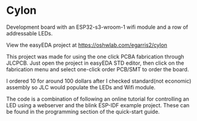 # Cylon
Development board with an ESP32-s3-wroom-1 wifi module and a row of addressable LEDs. 

View the easyEDA project at https://oshwlab.com/egarris2/cylon

This project was made for using the one click PCBA fabrication through JLCPCB. Just open the project in easyEDA STD editor, then click on the fabrication menu and select one-click order PCB/SMT to order the board. 

I ordered 10 for around 100 dollars after I checked standard(not economic) assembly so JLC would populate the LEDs and Wifi module. 


The code is a combination of following an online tutorial for controlling an LED using a webserver and the blink ESP-IDF example project. These can be found in the programming section of the quick-start guide.
